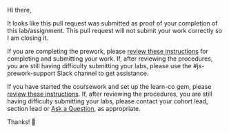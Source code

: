 Hi there,

It looks like this pull request was submitted as proof of your completion of this lab/assignment. This pull request will not submit your work correctly so I am closing it.

If you are completing the prework, please [review these instructions](https://learning.flatironschool.com/courses/3280/assignments/73666?module_item_id=142646) for completing and submitting your work. If, after reviewing the procedures, you are still having difficulty submitting your labs, please use the #js-prework-support Slack channel to get assistance.

If you have started the coursework and set up the learn-co gem, please [review these instructions](https://github.com/learn-co-curriculum/macos-env-flatiron-student-portal). If, after reviewing the procedures, you are still having difficulty submitting your labs, please contact your cohort lead, section lead or [Ask a Question](http://help.learn.co/ask-a-question/where-can-i-ask-a-question-about-a-lesson), as appropriate.

Thanks! 💙
